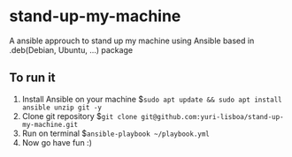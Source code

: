 # stand-up-my-machine
A ansible approuch to stand up my machine using Ansible based in .deb(Debian, Ubuntu, ...) package

## To run it

1. Install Ansible on your machine $`sudo apt update && sudo apt install ansible unzip git -y`
2. Clone git repository $`git clone git@github.com:yuri-lisboa/stand-up-my-machine.git`
3. Run on terminal $`ansible-playbook ~/playbook.yml`
4. Now go have fun :)
